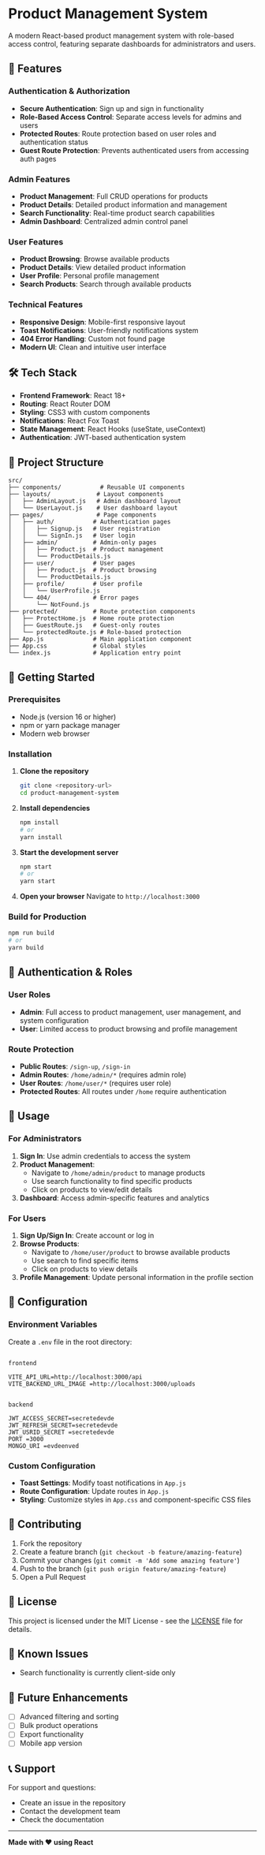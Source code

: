 # Product Management System

A modern React-based product management system with role-based access control, featuring separate dashboards for administrators and users.

## 🚀 Features

### Authentication & Authorization
- **Secure Authentication**: Sign up and sign in functionality
- **Role-Based Access Control**: Separate access levels for admins and users
- **Protected Routes**: Route protection based on user roles and authentication status
- **Guest Route Protection**: Prevents authenticated users from accessing auth pages

### Admin Features
- **Product Management**: Full CRUD operations for products
- **Product Details**: Detailed product information and management
- **Search Functionality**: Real-time product search capabilities
- **Admin Dashboard**: Centralized admin control panel

### User Features
- **Product Browsing**: Browse available products
- **Product Details**: View detailed product information
- **User Profile**: Personal profile management
- **Search Products**: Search through available products

### Technical Features
- **Responsive Design**: Mobile-first responsive layout
- **Toast Notifications**: User-friendly notifications system
- **404 Error Handling**: Custom not found page
- **Modern UI**: Clean and intuitive user interface

## 🛠️ Tech Stack

- **Frontend Framework**: React 18+
- **Routing**: React Router DOM
- **Styling**: CSS3 with custom components
- **Notifications**: React Fox Toast
- **State Management**: React Hooks (useState, useContext)
- **Authentication**: JWT-based authentication system

## 📁 Project Structure

```
src/
├── components/           # Reusable UI components
├── layouts/             # Layout components
│   ├── AdminLayout.js   # Admin dashboard layout
│   └── UserLayout.js    # User dashboard layout
├── pages/               # Page components
│   ├── auth/           # Authentication pages
│   │   ├── Signup.js   # User registration
│   │   └── SignIn.js   # User login
│   ├── admin/          # Admin-only pages
│   │   ├── Product.js  # Product management
│   │   └── ProductDetails.js
│   ├── user/           # User pages
│   │   ├── Product.js  # Product browsing
│   │   └── ProductDetails.js
│   ├── profile/        # User profile
│   │   └── UserProfile.js
│   └── 404/            # Error pages
│       └── NotFound.js
├── protected/          # Route protection components
│   ├── ProtectHome.js  # Home route protection
│   ├── GuestRoute.js   # Guest-only routes
│   └── protectedRoute.js # Role-based protection
├── App.js              # Main application component
├── App.css             # Global styles
└── index.js            # Application entry point
```

## 🚦 Getting Started

### Prerequisites

- Node.js (version 16 or higher)
- npm or yarn package manager
- Modern web browser

### Installation

1. **Clone the repository**
   ```bash
   git clone <repository-url>
   cd product-management-system
   ```

2. **Install dependencies**
   ```bash
   npm install
   # or
   yarn install
   ```

3. **Start the development server**
   ```bash
   npm start
   # or
   yarn start
   ```

4. **Open your browser**
   Navigate to `http://localhost:3000`

### Build for Production

```bash
npm run build
# or
yarn build
```

## 🔐 Authentication & Roles

### User Roles

- **Admin**: Full access to product management, user management, and system configuration
- **User**: Limited access to product browsing and profile management

### Route Protection

- **Public Routes**: `/sign-up`, `/sign-in`
- **Admin Routes**: `/home/admin/*` (requires admin role)
- **User Routes**: `/home/user/*` (requires user role)
- **Protected Routes**: All routes under `/home` require authentication

## 🎯 Usage

### For Administrators

1. **Sign In**: Use admin credentials to access the system
2. **Product Management**: 
   - Navigate to `/home/admin/product` to manage products
   - Use search functionality to find specific products
   - Click on products to view/edit details
3. **Dashboard**: Access admin-specific features and analytics

### For Users

1. **Sign Up/Sign In**: Create account or log in
2. **Browse Products**: 
   - Navigate to `/home/user/product` to browse available products
   - Use search to find specific items
   - Click on products to view details
3. **Profile Management**: Update personal information in the profile section

## 🔧 Configuration

### Environment Variables

Create a `.env` file in the root directory:

```env

frontend

VITE_API_URL=http://localhost:3000/api
VITE_BACKEND_URL_IMAGE =http://localhost:3000/uploads


backend

JWT_ACCESS_SECRET=secretedevde
JWT_REFRESH_SECRET=secretedevde
JWT_USRID_SECRET =secretedevde
PORT =3000
MONGO_URI =evdeenved

```

### Custom Configuration

- **Toast Settings**: Modify toast notifications in `App.js`
- **Route Configuration**: Update routes in `App.js`
- **Styling**: Customize styles in `App.css` and component-specific CSS files

## 🤝 Contributing

1. Fork the repository
2. Create a feature branch (`git checkout -b feature/amazing-feature`)
3. Commit your changes (`git commit -m 'Add some amazing feature'`)
4. Push to the branch (`git push origin feature/amazing-feature`)
5. Open a Pull Request

## 📝 License

This project is licensed under the MIT License - see the [LICENSE](LICENSE) file for details.

## 🐛 Known Issues

- Search functionality is currently client-side only

## 🚀 Future Enhancements

- [ ] Advanced filtering and sorting
- [ ] Bulk product operations
- [ ] Export functionality
- [ ] Mobile app version

## 📞 Support

For support and questions:
- Create an issue in the repository
- Contact the development team
- Check the documentation

---

**Made with ❤️ using React**